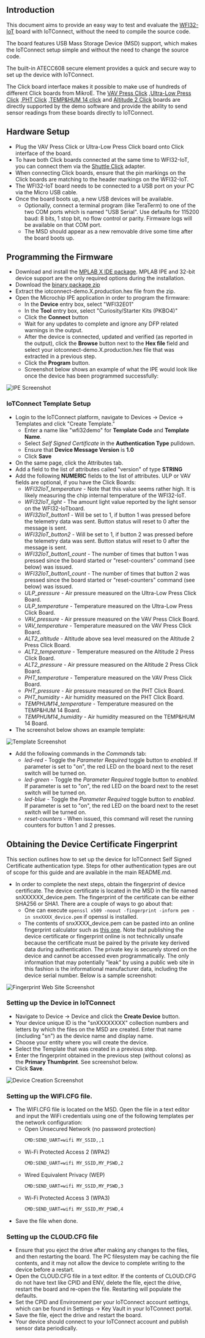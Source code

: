 ## Introduction

This document aims to provide an easy way to test and evaluate the 
[WFI32-IoT](https://www.microchip.com/en-us/development-tool/ev36w50a) board 
with IoTConnect, without the need to compile the source code.

The board features USB Mass Storage Device (MSD) support, which makes the IoTConnect setup simple and without the need
to change the source code.

The built-in ATECC608 secure element provides a quick and secure way 
to set up the device with IoTConnect.

The Click board interface makes it possible to make use of hundreds of different Click boards from MikroE.
The [VAV Press Click](https://www.mikroe.com/vav-press-click) 
,[Ultra-Low Press Click](https://www.mikroe.com/ultra-low-press-click)
,[PHT Click](https://www.mikroe.com/pht-click)
,[TEMP&HUM 14 click](https://www.mikroe.com/temphum-14-click)
and [Altitude 2 Click](https://www.mikroe.com/altitude-2-click)
boards are directly supported by the demo software and provide 
the ability to send sensor readings from these boards directly to IoTConnect.

## Hardware Setup

* Plug the VAV Press Click or Ultra-Low Press Click board onto Click interface of the board.
* To have both Click boards connected at the same time to WFI32-IoT, you can connect them via the
[Shuttle Click](https://www.mikroe.com/shuttle-click) adapter.
* When connecting Click boards, ensure that the pin markings on the Click boards are matching to the header markings on the WFI32-IoT.
* The WFI32-IoT board needs to be connected to a USB port on your PC via the Micro USB cable.
* Once the board boots up, a new USB devices will be available. 
  * Optionally, connect a terminal program (like TeraTerm) to one of the two COM ports
which is named "USB Serial". Use defaults for 115200 baud: 8 bits, 1 stop bit, no flow control or parity. 
Firmware logs will be available on that COM port. 
  * The MSD should appear as a new removable drive some time after the board boots up.

## Programming the Firmware

* Download and install the [MPLAB X IDE package](https://www.microchip.com/en-us/tools-resources/develop/mplab-x-ide). 
MPLAB IPE and 32-bit device support are the only required options during the installation.
* Download the [binary package zip](https://saleshosted.z13.web.core.windows.net/sdk/AzureRTOS/iotconnect-demo-wfi32-012023.zip)
* Extract the iotconnect-demo.X.production.hex file from the zip.
* Open the Microchip IPE application in order to program the firmware: 
  * In the **Device** entry box, select "WFI32E01"
  * In the **Tool** entry box, select "Curiosity/Starter Kits (PKBO4)"
  * Click the **Connect** button
  * Wait for any updates to complete and ignore any DFP related warnings in the output.
  * After the device is connected, updated and verified (as reported in the output), click the **Browse** button next to the **Hex file** field and select your iotconnect-demo.X.production.hex file that was extracted in a previous step.
  * Click the **Program** button.
  * Screenshot below shows an example of what the IPE would look like once the device has been programmed successfully:

![IPE Screenshot](media/IPE.png "IPE Screenshot")

### IoTConnect Template Setup

* Login to the IoTConnect platform, navigate to Devices -> Device -> Templates and click "Create Template."
  * Enter a name like "wfi32demo" for **Template Code** and **Template Name**. 
  * Select *Self Signed Certificate* in the **Authentication Type** pulldown.
  * Ensure that **Device Message Version** is **1.0**
  * Click **Save**
* On the same page, click the Attributes tab.
* Add a field to the list of attributes called "version" of type **STRING** 
* Add the following **NUMERIC** fields to the list of attributes. ULP or VAV fields are optional, if you have the Click Boards:
  * *WFI32IoT_temperature* - Note that this value seems rather high. It is likely measuring the chip internal temperature of the WFI32-IoT.
  * *WFI32IoT_light* - The amount light value reported by the light sensor on the WFI32-IoTboard.
  * *WFI32IoT_button1* - Will be set to 1, if button 1 was pressed before the telemetry data was sent. Button status will reset to 0 after the message is sent.
  * *WFI32IoT_button2* - Will be set to 1, if button 2 was pressed before the telemetry data was sent. Button status will reset to 0 after the message is sent.
  * *WFI32IoT_button1_count* - The number of times that button 1 was pressed since the board started or "reset-counters" command (see below) was issued. 
  * *WFI32IoT_button1_count* - The number of times that button 2 was pressed since the board started or "reset-counters" command (see below) was issued. 
  * *ULP_pressure* - Air pressure measured on the Ultra-Low Press Click Board.
  * *ULP_temperature* - Temperature measured on the Ultra-Low Press Click Board.
  * *VAV_pressure* - Air pressure measured on the VAV Press Click Board.
  * *VAV_temperature* - Temperature measured on the VAV Press Click Board.
  * *ALT2_altitude* - Altitude above sea level measured on the Altitude 2 Press Click Board. 
  * *ALT2_temperature* - Temperature measured on the Altitude 2 Press Click Board.
  * *ALT2_pressure* - Air pressure measured on the Altitude 2 Press Click Board.
  * *PHT_temperature* - Temperature measured on the VAV Press Click Board.
  * *PHT_pressure* - Air pressure measured on the PHT Click Board.
  * *PHT_humidity* - Air humidity measured on the PHT Click Board.
  * *TEMPHUM14_temperature* - Temperature measured on the TEMP&HUM 14 Board.
  * *TEMPHUM14_humidity* - Air humidity measured on the TEMP&HUM 14 Board.
* The screenshot below shows an example template:

![Template Screenshot](media/template.png "Template Screenshot")

* Add the following commands in the *Commands* tab:
  * *led-red*   - Toggle the *Parameter Required* toggle button to *enabled*. If parameter is set to "on", the red LED on the board next to the reset switch will be turned on. 
  * *led-green* - Toggle the *Parameter Required* toggle button to *enabled*. If parameter is set to "on", the red LED on the board next to the reset switch will be turned on. 
  * *led-blue*  - Toggle the *Parameter Required* toggle button to *enabled*. If parameter is set to "on", the red LED on the board next to the reset switch will be turned on.
  * *reset-counters* - When issued, this command will reset the running counters for button 1 and 2 presses.

## Obtaining the Device Certificate Fingerprint

This section outlines how to set up the device for IoTConnect Self Signed Certificate authentication type.
Steps for other authentication types are out of scope for this guide and are available in the main README.md.

* In order to complete the next steps, obtain the fingerprint of device certificate.
The device certificate is located in the MSD in the file named snXXXXXX_device.pem.
The fingerprint of the certificate can be either SHA256 or SHA1.
There are a couple of ways to go about that:
   * One can execute ``` openssl x509 -noout -fingerprint -inform pem -in snxXXXX_device.pem ``` if openssl is installed.
   * The contents of snxXXXX_device.pem can be pasted into an online
fingerprint calculator such as [this one](https://www.samltool.com/fingerprint.php). 
Note that publishing the device certificate or fingerprint online is not technically unsafe 
because the certificate must be paired by the private key derived data during authentication. 
The private key is securely stored on the device and cannot be accessed even programmatically.
The only information that may potentially "leak" by using a public web site in this fashion is the informational 
manufacturer data, including the device serial number. Below is a sample screenshot:

![Fingerprint Web Site Screenshot](media/fingerprint.png "Fingerprint Web Site Screenshot")

### Setting up the Device in IoTConnect
 
* Navigate to Device -> Device and click the **Create Device** button.
* Your device unique ID is the "snXXXXXXXX" collection numbers and letters by which the files on the MSD are created. 
Enter that name (including "sn") as the device name and display name.
* Choose your entity where you will create the device.
* Select the Template that was created in a previous step.
* Enter the fingerprint obtained in the previous step (without colons) as the **Primary Thumbprint**. See screenshot below.
* Click **Save**.

![Device Creation Screenshot](media/iotc-device.png "Device Creation Screenshot")

### Setting up the WIFI.CFG file.

* The WIFI.CFG file is located on the MSD. Open the file in a text editor and input the WiFi credentials using one of the
following templates per the network configuration:
   - Open Unsecured Network (no password protection)
        ```bash
        CMD:SEND_UART=wifi MY_SSID,,1
        ```
    - Wi-Fi Protected Access 2 (WPA2)
        ```bash
        CMD:SEND_UART=wifi MY_SSID,MY_PSWD,2
        ```
    - Wired Equivalent Privacy (WEP)
        ```bash
        CMD:SEND_UART=wifi MY_SSID,MY_PSWD,3
        ```
    - Wi-Fi Protected Access 3 (WPA3)
        ```bash
        CMD:SEND_UART=wifi MY_SSID,MY_PSWD,4
        ```
* Save the file when done.


### Setting up the CLOUD.CFG file

* Ensure that you eject the drive after making any changes to the files, and then restarting the board.
The PC filesystem may be caching the file contents, and it may not allow the device to complete writing to the device before a restart.
* Open the CLOUD.CFG file in a text editor. If the contents of CLOUD.CFG do not have text like CPID and ENV, 
delete the file, eject the drive, restart the board and re-open the file.
Restarting will populate the defaults.
* Set the CPID and Environment per your IoTConnect account settings, which can be found in Settings -> Key Vault in your IoTConnect portal.
* Save the file, eject the drive and restart the board.
* Your device should connect to your IoTConnect account and publish sensor data periodically.

